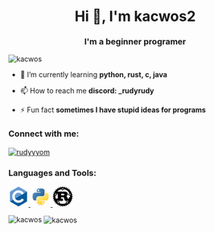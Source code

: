 <h1 align="center">Hi 👋, I'm kacwos2</h1>
<h3 align="center">I'm a beginner programer</h3>

<p align="left"> <img src="https://komarev.com/ghpvc/?username=kacwos&label=Profile%20views&color=0e75b6&style=flat" alt="kacwos" /> </p>

- 🌱 I’m currently learning **python, rust, c, java**

- 📫 How to reach me **discord: _rudyrudy**

- ⚡ Fun fact **sometimes I have stupid ideas for programs**

<h3 align="left">Connect with me:</h3>
<p align="left">
<a href="https://discord.com/invite/gDfbhUSc" target="blank"><img align="center" src="https://raw.githubusercontent.com/rahuldkjain/github-profile-readme-generator/master/src/images/icons/Social/discord.svg" alt="rudyyyom" height="30" width="40" /></a>
</p>

<h3 align="left">Languages and Tools:</h3>
<p align="left"> <a href="https://www.cprogramming.com/" target="_blank" rel="noreferrer"> <img src="https://raw.githubusercontent.com/devicons/devicon/master/icons/c/c-original.svg" alt="c" width="40" height="40"/> </a> <a href="https://www.python.org" target="_blank" rel="noreferrer"> <img src="https://raw.githubusercontent.com/devicons/devicon/master/icons/python/python-original.svg" alt="python" width="40" height="40"/> </a> <a href="https://www.rust-lang.org" target="_blank" rel="noreferrer"> <img src="https://raw.githubusercontent.com/devicons/devicon/master/icons/rust/rust-plain.svg" alt="rust" width="40" height="40"/> </a> </p>

<p><img align="left" src="https://github-readme-stats.vercel.app/api/top-langs?username=kacwos&show_icons=true&locale=en&layout=compact" alt="kacwos" /></p>

<p>&nbsp;<img align="center" src="https://github-readme-stats.vercel.app/api?username=kacwos&show_icons=true&locale=en" alt="kacwos" /></p>
